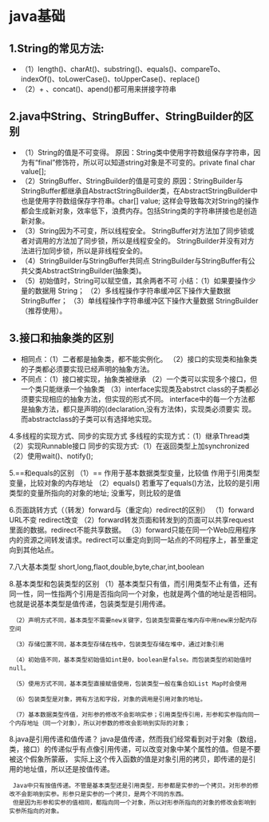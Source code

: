 # java基础
## 1.String的常见方法:
  * （1）length()、charAt()、substring()、equals()、compareTo、indexOf()、toLowerCase()、toUpperCase()、replace()
  * （2）+ 、concat()、apend()都可用来拼接字符串

## 2.java中String、StringBuffer、StringBuilder的区别
  * （1）String的值是不可变得。
    原因：String类中使用字符数组保存字符串，因为有“final”修饰符，所以可以知道string对象是不可变的。private final char value[];
  * （2）StringBuffer、StringBuilder的值是可变的
    原因：StringBuilder与StringBuffer都继承自AbstractStringBuilder类，在AbstractStringBuilder中也是使用字符数组保存字符串。char[] value;
    这样会导致每次对String的操作都会生成新对象，效率低下，浪费内存。包括String类的字符串拼接也是创造新对象。
  * （3）String因为不可变，所以线程安全。
    StringBuffer对方法加了同步锁或者对调用的方法加了同步锁，所以是线程安全的。
    StringBuilder并没有对方法进行加同步锁，所以是非线程安全的。
  * （4）StringBuilder与StringBuffer共同点
    StringBuilder与StringBuffer有公共父类AbstractStringBuilder(抽象类)。
  * （5）初始值时，String可以赋空值，其余两者不可
	 小结：（1）如果要操作少量的数据用 String；
               （2）多线程操作字符串缓冲区下操作大量数据 StringBuffer；
               （3）单线程操作字符串缓冲区下操作大量数据 StringBuilder（推荐使用）。
		
## 3.接口和抽象类的区别
  * 相同点：（1）二者都是抽象类，都不能实例化。
	   （2）接口的实现类和抽象类的子类都必须要实现已经声明的抽象方法。
  * 不同点：（1）接口被实现，抽象类被继承
           （2）一个类可以实现多个接口，但一个类只能继承一个抽象类
	   （3）interface实现类及abstrct class的子类都必须要实现相应的抽象方法，但实现的形式不同。
                interface中的每一个方法都是抽象方法，都只是声明的(declaration,没有方法体)，实现类必须要实
                 现。而abstractclass的子类可以有选择地实现。

4.多线程的实现方式、同步的实现方式
    多线程的实现方式：（1）继承Thread类
	                  （2）实现Runnable接口
	同步的实现方式:（1）在返回类型上加synchronized
	               （2）使用wait()、notify();
				   
5.==和equals的区别
   （1）== 作用于基本数据类型变量，比较值
        作用于引用类型变量，比较对象的内存地址
   （2）equals() 若重写了equals()方法，比较的是引用类型的变量所指向的对象的地址;
                 没重写，则比较的是值
				 
6.页面跳转方式（（转发）forward与（重定向）redirect的区别）
   （1）forward   URL不变  redirect改变
   （2）forward转发页面和转发到的页面可以共享request里面的数据。redirect不能共享数据。
   （3）forward只能在同一个Web应用程序内的资源之间转发请求。redirect可以重定向到同一站点的不同程序上，甚至重定向到其他站点。
   
7.八大基本类型
     short,long,flaot,double,byte,char,int,boolean
	 
8.基本类型和包装类型的区别
     （1）基本类型只有值，而引用类型不止有值，还有同一性，同一性指两个引用是否指向同一个对象，也就是两个值的地址是否相同。
	      也就是说基本类型是值传递，包装类型是引用传递。
		  
	 （2）声明方式不同，基本类型不需要new关键字，包装类型需要在堆内存中用new来分配内存空间
	 
	 （3）存储位置不同，基本类型存储在栈中，包装类型存储在堆中，通过对象引用
	 
	 （4）初始值不同，基本类型初始值如int是0，boolean是false。而包装类型的初始值时null。
	 
	 （5）使用方式不同，基本类型直接赋值使用，包装类型一般在集合如List Map时会使用

     （6）包装类型是对象，拥有方法和字段，对象的调用是引用对象的地址。
	 
	 （7）基本数据类型传值，对形参的修改不会影响实参；引用类型传引用，形参和实参指向同一个内存地址（同一个对象），所以对参数的修改会影响到实际的对象；
	 
8.java是引用传递和值传递？
     java是值传递，然而我们经常看到对于对象（数组，类，接口）的传递似乎有点像引用传递，可以改变对象中某个属性的值。但是不要被这个假象所蒙蔽，
	 实际上这个传入函数的值是对象引用的拷贝，即传递的是引用的地址值，所以还是按值传递。
	 
	 Java中只有按值传递。不管是基本类型还是引用类型，形参都是实参的一个拷贝。对形参的修改不会影响到实参。形参只是实参的一个拷贝，是两个不同的东西。
	 但是因为形参和实参的值相同，都指向同一个对象，所以对形参所指向的对象的修改会影响到实参所指向的对象。
